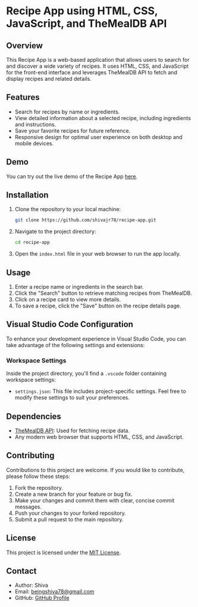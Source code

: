 
# Recipe App using HTML, CSS, JavaScript, and TheMealDB API

## Overview

This Recipe App is a web-based application that allows users to search for and discover a wide variety of recipes. It uses HTML, CSS, and JavaScript for the front-end interface and leverages TheMealDB API to fetch and display recipes and related details.

## Features

- Search for recipes by name or ingredients.
- View detailed information about a selected recipe, including ingredients and instructions.
- Save your favorite recipes for future reference.
- Responsive design for optimal user experience on both desktop and mobile devices.

## Demo

You can try out the live demo of the Recipe App [here](https://shivajr78.github.io/MealMaster-App/).

## Installation

1. Clone the repository to your local machine:

   ```bash
   git clone https://github.com/shivajr78/recipe-app.git
   ```

2. Navigate to the project directory:

   ```bash
   cd recipe-app
   ```

3. Open the `index.html` file in your web browser to run the app locally.

## Usage

1. Enter a recipe name or ingredients in the search bar.
2. Click the "Search" button to retrieve matching recipes from TheMealDB.
3. Click on a recipe card to view more details.
4. To save a recipe, click the "Save" button on the recipe details page.

## Visual Studio Code Configuration

To enhance your development experience in Visual Studio Code, you can take advantage of the following settings and extensions:

### Workspace Settings

Inside the project directory, you'll find a `.vscode` folder containing workspace settings:

- `settings.json`: This file includes project-specific settings. Feel free to modify these settings to suit your preferences.

## Dependencies

- [TheMealDB API](https://www.themealdb.com/api/json/v1/1/search.php?s=): Used for fetching recipe data.
- Any modern web browser that supports HTML, CSS, and JavaScript.

## Contributing

Contributions to this project are welcome. If you would like to contribute, please follow these steps:

1. Fork the repository.
2. Create a new branch for your feature or bug fix.
3. Make your changes and commit them with clear, concise commit messages.
4. Push your changes to your forked repository.
5. Submit a pull request to the main repository.

## License

This project is licensed under the [MIT License](LICENSE).

## Contact

- Author: Shiva
- Email: beingshiva78@gmail.com
- GitHub: [GitHub Profile](https://github.com/shivajr78)
